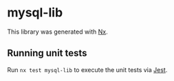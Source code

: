 # mysql-lib

This library was generated with [Nx](https://nx.dev).

## Running unit tests

Run `nx test mysql-lib` to execute the unit tests via [Jest](https://jestjs.io).
